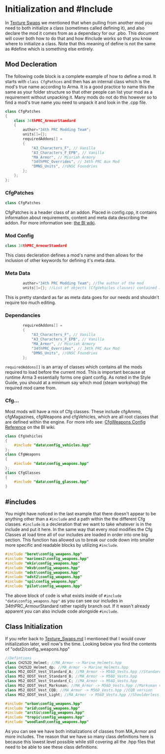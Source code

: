 <!--
I reccomend viewing this document with the extension Markdown Preview Enhanced (https://marketplace.visualstudio.com/items?itemName=shd101wyy.markdown-preview-enhanced). Once installed to VS Code you can see a html preview by clicking the pane on the right side of VS Code that looks like an open book with a magnifying glass. This will greatly enchance readability.
-->

# Initialization and #Include
In [Texture Swaps](./Texture_Swaps.md) we mentioned that when pulling from another mod you need to both initialize a class (sometimes called defining it), and also declare the mod it comes from as a dependacy for our .pbo. This document will cover both how to do that and how #include works so that you know where to initialize a class. Note that this meaning of define is not the same as #define which is something else entirely.

## Mod Decleration
The following code block is a complete example of how to define a mod. It starts with `class CfgPathces` and then has an internal class which is the mod's true name according to Arma. It is a good practice to name this the same as your folder structure so that other people can list your mod as a requirement without unpacking it. Many mods do not do this however so to find a mod's true name you need to unpack it and look in the .cpp file.

```c++
class CfgPatches
{
	class 34thPRC_ArmourStandard
	{
		author="34th PRC Modding Team";
		units[]={};
		requiredAddons[] =
		{
			"A3_Characters_F", // Vanilla
			"A3_Characters_F_EPB", // Vanilla
			"MA_Armor",	// Misriah Armory
			"34thPRC_Overrides", // 34th PRC Aux Mod
			"DMNS_Units", //UNSC Foundries
		};
	};
};
```

### CfgPatches
```c++
class CfgPatches
```
CfgPatches is a header class of an addon. Placed in config.cpp, it contains information about requirements, content and meta data describing the addon. For more information see: [the BI wiki](https://community.bistudio.com/wiki/CfgPatches).

### Mod Config
```c++
class 34thPRC_ArmourStandard
```
This class decleration defines a mod's name and then allows for the inclusion of other keywords for defining it's meta data.

### Meta Data
```c++
		author="34th PRC Modding Team"; //The author of the mod
		units[]={}; //List of objects (CfgVehicles classes) contained in the addon. Important also for Zeus content (units and groups) unlocking.
```
This is pretty standard as far as meta data goes for our needs and shouldn't require too much editing.

### Dependancies
```c++
		requiredAddons[] =
		{
			"A3_Characters_F", // Vanilla
			"A3_Characters_F_EPB", // Vanilla
			"MA_Armor",	// Misriah Armory
			"34thPRC_Overrides", // 34th PRC Aux Mod
			"DMNS_Units", //UNSC Foundries
		};
```
`requiredAddons[]` is an array of classes which contains all the mods required to load before the current mod. This is important because at runtime Arma 3 essentially forms one giant config. As noted in the Style Guide, you should at a minimum say which mod (steam workshop) the required mod came from.

### Cfg...
 Most mods will have a mix of Cfg classes. These include cfgAmmo, cfgMagazines, cfgWeapons and cfgVehicles, which are all root classes that are defined within the engine. For more info see: [CfgWeapons Config Reference](https://community.bistudio.com/wiki/CfgWeapons_Config_Reference) on the BI wiki.

```c++
class CfgVehicles
{
	#include "data\config_vehicles.hpp"
};
class CfgWeapons
{
	#include "data\config_weapons.hpp"
};
class CfgGlasses
{
	#include "data\config_glasses.hpp"
}
```
## #includes
You might have noticed in the last example that there doesn't appear to be anything other than a `#include` and a path within the the different Cfg classes. `#include` is a decleration that we want to take whatever is in the include and put it here. In the same way that every mod modifies the Cfg Classes at load time all of our includes are loaded in order into one big section. This function has allowed us to break our code down into smaller more specific and readable blocks by utilizing `#include`.

```c++
#include "beret\config_weapons.hpp"
#include "marines2\config_weapons.hpp"
#include "mkiv\config_weapons.hpp"
#include "mkvb\config_weapons.hpp"
#include "odst\config_weapons.hpp"
#include "odst2\config_weapons.hpp"
#include "spi\config_weapons.hpp"
#include "pilot\config_weapons.hpp"
```

The above block of code is what exists inside of `#include "data\config_weapons.hpp"` as you can see our includes in 34thPRC_ArmourStandard rather rapidly branch out. If it wasn't already apparent you can also include code alongside `#include`.

## Class Initialization
If you refer back to [Texture_Swaps.md](./Texture_Swaps.md) I mentioned that I would cover initialization later, well now's the time. Looking below you find the contents of "odst2/config_weapons.hpp"

```c++
//Defintions
class CH252D_Helmet; //MA_Armor -> Marine_Helmets.hpp
class CH252D_Helmet_dp; //MA_Armor -> Marine_Helmets.hpp
class M52_ODST_Vest_Standard_A; //MA_Armor -> M56D_Vests.hpp //Standard ODST Vest, no pouches and bobs
class M52_ODST_Vest_Standard_B; //MA_Armor -> M56D_Vests.hpp
class M52_ODST_Vest_Standard_C; //MA_Armor -> M56D_Vests.hpp
class M52_ODST_Vest_Marksman; //MA_Armor -> M56D_Vests.hpp //Marksman version
class M52_ODST_Vest_CQB; //MA_Armor -> M56D_Vests.hpp //CQB version
class M52_ODST_Vest_Light; //MA_Armor -> M56D_Vests.hpp //Shoulderless version of M52_ODST_Vest_Standard_A

#include "urban\config_weapons.hpp"
#include "arid\config_weapons.hpp"
#include "arctic\config_weapons.hpp"
#include "tropic\config_weapons.hpp"
#include "woodland\config_weapons.hpp"
```

As you can see we have both initializations of classes from MA_Armor and more includes. The reason that we have so many class definitions here is because this lowest level possible while still covering all the .hpp files that need to be able to see these class definitions.
